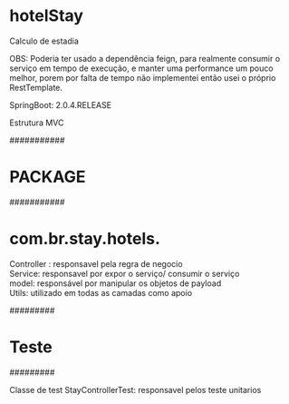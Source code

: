 # hotelStay
Calculo de estadia

OBS: Poderia ter usado a dependência feign, para realmente consumir o serviço em tempo de execução, e manter uma performance um pouco melhor, porem por falta de tempo não implementei então usei o próprio RestTemplate.

SpringBoot: 2.0.4.RELEASE

Estrutura MVC

###########
# PACKAGE #
###########

# com.br.stay.hotels.
Controller : responsavel pela regra de negocio                                                                                               
Service: responsavel por expor o serviço/ consumir o serviço                                                                                 
model: responsável por manipular os objetos de payload                                                                                      
Utils:  utilizado em todas as camadas como apoio


#########
# Teste #
#########

Classe de test 
StayControllerTest: responsavel pelos teste unitarios
